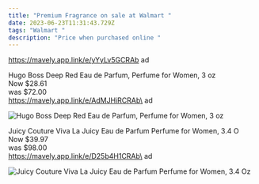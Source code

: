 ```yaml
---
title: "Premium Fragrance on sale at Walmart "
date: 2023-06-23T11:31:43.729Z
tags: "Walmart "
description: "Price when purchased online "
---
```

https://mavely.app.link/e/yYyLv5GCRAb ad 

Hugo Boss Deep Red Eau de Parfum, Perfume for Women, 3 oz\
Now $28.61\
was $72.00\
https://mavely.app.link/e/AdMJHiRCRAb\
ad

![Hugo Boss Deep Red Eau de Parfum, Perfume for Women, 3 oz](https://i5.walmartimages.com/asr/85e91c42-07c1-47af-b5c1-36ade1649c2f.8d249a7bdf6178f1df8a0a511107bf36.jpeg?odnHeight=612&odnWidth=612&odnBg=FFFFFF)

Juicy Couture Viva La Juicy Eau de Parfum Perfume for Women, 3.4 O\
Now $39.97\
was $98.00\
https://mavely.app.link/e/D25b4H1CRAb\
ad

![Juicy Couture Viva La Juicy Eau de Parfum Perfume for Women, 3.4 Oz](https://i5.walmartimages.com/asr/18a9989e-7bd9-4fbc-8dc3-651ee1da1ffd.449cc86a31581b5ed6faa4a65481361e.jpeg?odnHeight=2000&odnWidth=2000&odnBg=FFFFFF)